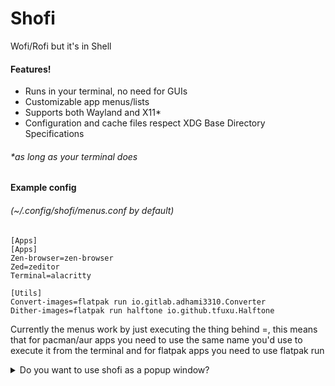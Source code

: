 # Shofi
Wofi/Rofi but it's in Shell

#### Features!
- Runs in your terminal, no need for GUIs
- Customizable app menus/lists
- Supports both Wayland and X11*
- Configuration and cache files respect XDG Base Directory Specifications
###### *as long as your terminal does

#### Example config
###### (~/.config/shofi/menus.conf by default)
```
[Apps]
[Apps]
Zen-browser=zen-browser
Zed=zeditor
Terminal=alacritty

[Utils]
Convert-images=flatpak run io.gitlab.adhami3310.Converter
Dither-images=flatpak run halftone io.github.tfuxu.Halftone
```
Currently the menus work by just executing the thing behind =, this means that for pacman/aur apps you need to use the same name you'd use to execute it from the terminal and for flatpak apps you need to use flatpak run

<details closed>
<summary>Do you want to use shofi as a popup window?</summary>

If you are using Hyprland, you can setup your Hyprland.conf like this:
```
# Shofi
windowrulev2 = float, class:kitty, title:^(shofi)$           # Makes the window float
windowrulev2 = size 600 600, class:kitty, title:^(shofi)$    # Set fixed width (600) and fixed height (600)
bind = $mainMod, L, exec, kitty --title shofi -e zsh -c "location/to/your/shofi.sh; exec zsh"
```
If you've used ezsh to set up the script, you can just just ```shofi``` instead of ```location/to/your/shofi.sh```
Make sure to change ```kitty``` to whatever terminal you want to use (note, cool-retro-term does not work with the --title command)

</details closed>
